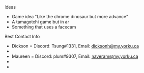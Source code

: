 Ideas
- Game idea "Like the chrome dinosaur but more advance"
- A tamagotchi game but in ar
- Something that uses a facecam

Best Contact Info
- Dickson = Discord: Tsung#1331, Email: dicksonh@my.yorku.ca
- 
- Maureen = Discord: plum#9307, Email: naveram@my.yorku.ca
-
- 
